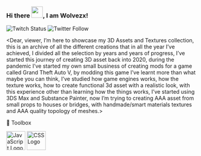 ### Hi there <img src="https://raw.githubusercontent.com/MartinHeinz/MartinHeinz/master/wave.gif" width="30px">, I am Wolvezx!
![Twitch Status](https://img.shields.io/twitch/status/wolveezx?style=for-the-badge)
![Twitter Follow](https://img.shields.io/twitter/follow/Wolvezx3?style=for-the-badge)


<Dear, viewer, I’m here to showcase my 3D Assets and Textures collection, this is an archive of all the different creations that in all the year I’ve achieved, I divided all the selection by years and years of progress, I’ve started this journey of creating 3D asset back into 2020, during the pandemic I’ve started my own small business of creating mods for a game called Grand Theft Auto V, by modding this game I’ve learnt more than what maybe you can think, I’ve studied how game engines works, how the texture works, how to create functional 3d asset with a realistic look, with this experience other than learning how the things works, I’ve started using 3DS Max and Substance Painter, now I’m trying to creating AAA asset from small props to houses or bridges, with handmade/smart materials textures and AAA quality topology of meshes.>

🧰 Toolbox

<img src="https://cdn.worldvectorlogo.com/logos/javascript.svg" alt="JavaScript Logo" width="50" height="50"/> <img src="https://cdn.worldvectorlogo.com/logos/css3.svg" alt="CSS Logo" width="50" height="50"/>

<!--
**Wolvezx-Dev/Wolvezx-Dev** is a ✨ _special_ ✨ repository because its `README.md` (this file) appears on your GitHub profile.

Here are some ideas to get you started:

- 🔭 I’m currently working on ...
- 🌱 I’m currently learning ...
- 👯 I’m looking to collaborate on ...
- 🤔 I’m looking for help with ...
- 💬 Ask me about ...
- 📫 How to reach me: ...
- 😄 Pronouns: ...
- ⚡ Fun fact: ...
-->
